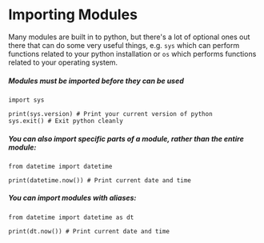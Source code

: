 # Importing Modules
Many modules are built in to python, but there's a lot of optional ones out there that can do some very useful things, e.g. `sys` which can perform functions related to your python installation or `os` which performs functions related to your operating system.

##### Modules must be imported before they can be used
```
import sys

print(sys.version) # Print your current version of python
sys.exit() # Exit python cleanly
```


##### You can also import specific *parts* of a module, rather than the entire module:
```
from datetime import datetime

print(datetime.now()) # Print current date and time
```


##### You can import modules with *aliases*:
```
from datetime import datetime as dt

print(dt.now()) # Print current date and time
```